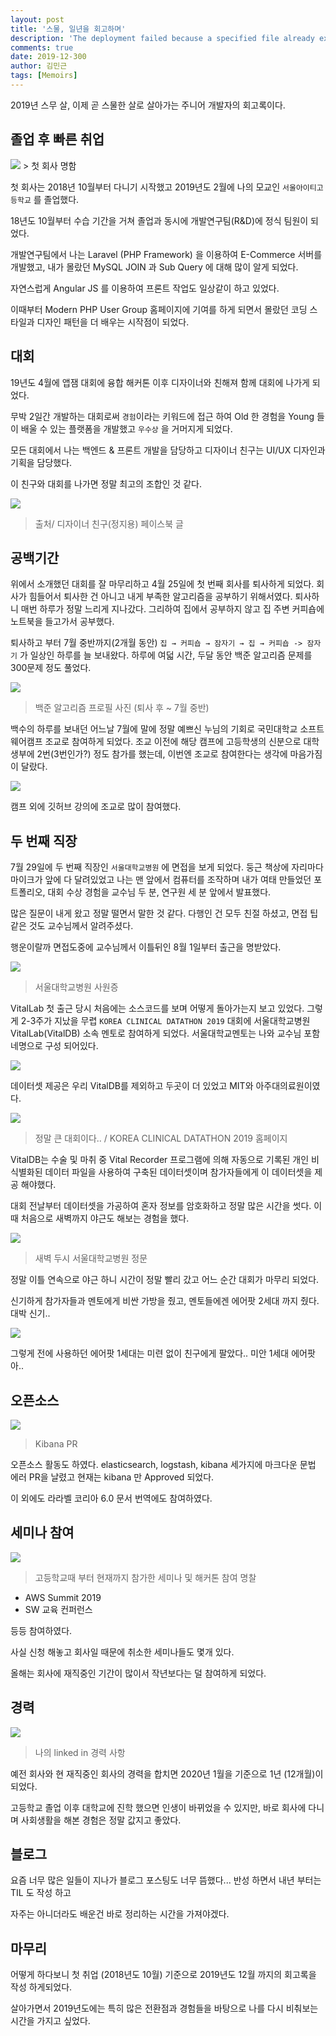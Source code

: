 ```yaml
---
layout: post
title: '스물, 일년을 회고하며'
description: 'The deployment failed because a specified file already exists at this location'
comments: true
date: 2019-12-300
author: 김민근
tags: [Memoirs]
---
```


2019년 스무 살, 이제 곧 스물한 살로 살아가는 주니어 개발자의 회고록이다.

## 졸업 후 빠른 취업

<img src="https://raw.githubusercontent.com/getsolaris/getsolaris.github.io/master/assets/images/post/2020-memoris/1.png">
> 첫 회사 명함

첫 회사는 2018년 10월부터 다니기 시작했고 2019년도 2월에 나의 모교인 `서울아이티고등학교` 를 졸업했다. 

18년도 10월부터 수습 기간을 거쳐 졸업과 동시에 개발연구팀(R&D)에 정식 팀원이 되었다.

개발연구팀에서 나는 Laravel (PHP Framework) 을 이용하여 E-Commerce 서버를 개발했고, 내가 몰랐던 MySQL JOIN 과 Sub Query 에 대해 많이 알게 되었다.

자연스럽게 Angular JS 를 이용하여 프론트 작업도 일상같이 하고 있었다.

이때부터 Modern PHP User Group 홈페이지에 기여를 하게 되면서 몰랐던 코딩 스타일과 디자인 패턴을 더 배우는 시작점이 되었다.

## 대회

19년도 4월에 앱잼 대회에 융합 해커톤 이후 디자이너와 친해져 함께 대회에 나가게 되었다.

무박 2일간 개발하는 대회로써 `경험`이라는 키워드에 접근 하여 Old 한 경험을 Young 들이 배울 수 있는 플랫폼을 개발했고 `우수상` 을 거머지게 되었다.

모든 대회에서 나는 백엔드 & 프론트 개발을 담당하고 디자이너 친구는 UI/UX 디자인과 기획을 담당했다.

이 친구와 대회를 나가면 정말 최고의 조합인 것 같다.

<img src="https://raw.githubusercontent.com/getsolaris/getsolaris.github.io/master/assets/images/post/2020-memoris/2.png">

> 출처/ 디자이너 친구(정지용) 페이스북 글

## 공백기간

위에서 소개했던 대회를 잘 마무리하고 4월 25일에 첫 번째 회사를 퇴사하게 되었다. 회사가 힘들어서 퇴사한 건 아니고 내게 부족한 알고리즘을 공부하기 위해서였다. 퇴사하니 매번 하루가 정말 느리게 지나갔다. 그리하여 집에서 공부하지 않고 집 주변 커피숍에 노트북을 들고가서 공부했다.

퇴사하고 부터 7월 중반까지(2개월 동안) `집 → 커피숍 → 잠자기 → 집 → 커피숍 -> 잠자기` 가 일상인 하루를 늘 보내왔다. 하루에 여덟 시간, 두달 동안 백준 알고리즘 문제를 300문제 정도 풀었다.

<img src="https://raw.githubusercontent.com/getsolaris/getsolaris.github.io/master/assets/images/post/2020-memoris/3.png">

> 백준 알고리즘 프로필 사진 (퇴사 후 ~ 7월 중반)

백수의 하루를 보내던 어느날 7월에 말에 정말 예쁘신 누님의 기회로 국민대학교 소프트웨어캠프 조교로 참여하게 되었다. 조교 이전에 해당 캠프에 고등학생의 신분으로 대학생부에 2번(3번인가?) 정도 참가를 했는데, 이번엔 조교로 참여한다는 생각에 마음가짐이 달랐다. 

<img src="https://raw.githubusercontent.com/getsolaris/getsolaris.github.io/master/assets/images/post/2020-memoris/4.png">

캠프 외에 깃허브 강의에 조교로 많이 참여했다.

## 두 번째 직장

7월 29일에 두 번째 직장인 `서울대학교병원` 에 면접을 보게 되었다. 둥근 책상에 자리마다 마이크가 앞에 다 달려있었고 나는 맨 앞에서 컴퓨터를 조작하며 내가 여태 만들었던 포트폴리오, 대회 수상 경험을 교수님 두 분, 연구원 세 분 앞에서 발표했다. 

많은 질문이 내게 왔고 정말 떨면서 말한 것 같다. 다행인 건 모두 친절 하셨고, 면접 팁 같은 것도 교수님께서 알려주셨다.

행운이랄까 면접도중에 교수님께서 이틀뒤인 8월 1일부터 출근을 명받았다.

<img src="https://raw.githubusercontent.com/getsolaris/getsolaris.github.io/master/assets/images/post/2020-memoris/5.jpg">

> 서울대학교병원 사원증

VitalLab 첫 출근 당시 처음에는 소스코드를 보며 어떻게 돌아가는지 보고 있었다. 그렇게 2-3주가 지났을 무렵 `KOREA CLINICAL DATATHON 2019` 대회에 서울대학교병원 VitalLab(VitalDB) 소속 멘토로 참여하게 되었다. 서울대학교멘토는 나와 교수님 포함 네명으로 구성 되어있다.

<img src="https://raw.githubusercontent.com/getsolaris/getsolaris.github.io/master/assets/images/post/2020-memoris/6.jpg">

데이터셋 제공은 우리 VitalDB를 제외하고 두곳이 더 있었고  MIT와 아주대의료원이였다.

<img src="https://raw.githubusercontent.com/getsolaris/getsolaris.github.io/master/assets/images/post/2020-memoris/7.png">

> 정말 큰 대회이다.. / KOREA CLINICAL DATATHON 2019 홈페이지

VitalDB는 수술 및 마취 중 Vital Recorder 프로그램에 의해 자동으로 기록된 개인 비식별화된 데이터 파일을 사용하여 구축된 데이터셋이며 참가자들에게 이 데이터셋을 제공 해야했다.

대회 전날부터 데이터셋을 가공하여 혼자 정보를 암호화하고 정말 많은 시간을 썻다. 이때 처음으로 새벽까지 야근도 해보는 경험을 했다.

<img src="https://raw.githubusercontent.com/getsolaris/getsolaris.github.io/master/assets/images/post/2020-memoris/8.jpg">

> 새벽 두시 서울대학교병원 정문

정말 이틀 연속으로 야근 하니 시간이 정말 빨리 갔고 어느 순간 대회가 마무리 되었다.

신기하게 참가자들과 멘토에게 비싼 가방을 줬고, 멘토들에겐 에어팟 2세대 까지 줬다. 대박 신기..

<img src="https://raw.githubusercontent.com/getsolaris/getsolaris.github.io/master/assets/images/post/2020-memoris/9.jpg">

그렇게 전에 사용하던 에어팟 1세대는 미련 없이 친구에게 팔았다.. 미안 1세대 에어팟아..

## 오픈소스

<img src="https://raw.githubusercontent.com/getsolaris/getsolaris.github.io/master/assets/images/post/2020-memoris/10.png">

> Kibana PR 

오픈소스 활동도 하였다. elasticsearch, logstash, kibana 세가지에 마크다운 문법 에러 PR을 날렸고 현재는 kibana 만 Approved 되었다.

이 외에도 라라벨 코리아 6.0 문서 번역에도 참여하였다.

## 세미나 참여

<img src="https://raw.githubusercontent.com/getsolaris/getsolaris.github.io/master/assets/images/post/2020-memoris/11.jpg">

> 고등학교때 부터 현재까지 참가한 세미나 및 해커톤 참여 명찰

- AWS Summit 2019
- SW 교육 컨퍼런스

등등 참여하였다. 

사실 신청 해놓고 회사일 때문에 취소한 세미나들도 몇개 있다.

올해는 회사에 재직중인 기간이 많이서 작년보다는 덜 참여하게 되었다.

## 경력

<img src="https://raw.githubusercontent.com/getsolaris/getsolaris.github.io/master/assets/images/post/2020-memoris/12.png">

> 나의 linked in 경력 사항

예전 회사와 현 재직중인 회사의 경력을 합치면 2020년 1월을 기준으로 1년 (12개월)이 되었다. 

고등학교 졸업 이후 대학교에 진학 했으면 인생이 바뀌었을 수 있지만, 바로 회사에 다니며 사회생활을 해본 경험은 정말 값지고 좋았다.

## 블로그

요즘 너무 많은 일들이 지나가 블로그 포스팅도 너무 뜸했다... 반성 하면서 내년 부터는 TIL 도 작성 하고

자주는 아니더라도 배운건 바로 정리하는 시간을 가져야겠다.

## 마무리

어떻게 하다보니 첫 취업 (2018년도 10월) 기준으로 2019년도 12월 까지의 회고록을 작성 하게되었다.

살아가면서 2019년도에는 특히 많은 전환점과 경험들을 바탕으로 나를 다시 비춰보는 시간을 가지고 싶었다.